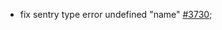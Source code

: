 * fix sentry type error undefined "name" [#3730](https://github.com/MyEtherWallet/MyEtherWallet/pull/3730);